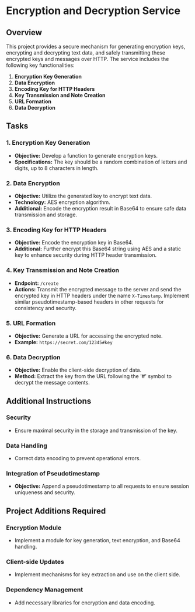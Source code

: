 # Encryption and Decryption Service

## Overview

This project provides a secure mechanism for generating encryption keys, encrypting and decrypting text data, and safely transmitting these encrypted keys and messages over HTTP. The service includes the following key functionalities:

1. **Encryption Key Generation**
2. **Data Encryption**
3. **Encoding Key for HTTP Headers**
4. **Key Transmission and Note Creation**
5. **URL Formation**
6. **Data Decryption**

## Tasks

### 1. Encryption Key Generation
- **Objective:** Develop a function to generate encryption keys.
- **Specifications:** The key should be a random combination of letters and digits, up to 8 characters in length.

### 2. Data Encryption
- **Objective:** Utilize the generated key to encrypt text data.
- **Technology:** AES encryption algorithm.
- **Additional:** Encode the encryption result in Base64 to ensure safe data transmission and storage.

### 3. Encoding Key for HTTP Headers
- **Objective:** Encode the encryption key in Base64.
- **Additional:** Further encrypt this Base64 string using AES and a static key to enhance security during HTTP header transmission.

### 4. Key Transmission and Note Creation
- **Endpoint:** `/create`
- **Actions:** Transmit the encrypted message to the server and send the encrypted key in HTTP headers under the name `X-Timestamp`. Implement similar pseudotimestamp-based headers in other requests for consistency and security.

### 5. URL Formation
- **Objective:** Generate a URL for accessing the encrypted note.
- **Example:** `https://secret.com/12345#key`

### 6. Data Decryption
- **Objective:** Enable the client-side decryption of data.
- **Method:** Extract the key from the URL following the '#' symbol to decrypt the message contents.

## Additional Instructions

### Security
- Ensure maximal security in the storage and transmission of the key.

### Data Handling
- Correct data encoding to prevent operational errors.

### Integration of Pseudotimestamp
- **Objective:** Append a pseudotimestamp to all requests to ensure session uniqueness and security.

## Project Additions Required

### Encryption Module
- Implement a module for key generation, text encryption, and Base64 handling.

### Client-side Updates
- Implement mechanisms for key extraction and use on the client side.

### Dependency Management
- Add necessary libraries for encryption and data encoding.



